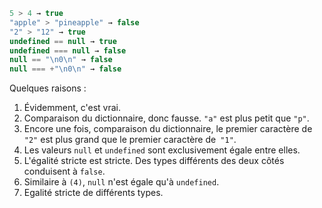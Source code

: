 

```js no-beautify
5 > 4 → true
"apple" > "pineapple" → false
"2" > "12" → true
undefined == null → true
undefined === null → false
null == "\n0\n" → false
null === +"\n0\n" → false
```

Quelques raisons :

1. Évidemment, c'est vrai.
2. Comparaison du dictionnaire, donc fausse. `"a"` est plus petit que `"p"`.
3. Encore une fois, comparaison du dictionnaire, le premier caractère de `"2"` est plus grand que le premier caractère de` "1"`.
4. Les valeurs `null` et `undefined` sont exclusivement égale entre elles.
5. L'égalité stricte est stricte. Des types différents des deux côtés conduisent à `false`.
6. Similaire à `(4)`, `null` n'est égale qu'à `undefined`.
7. Egalité stricte de différents types.
